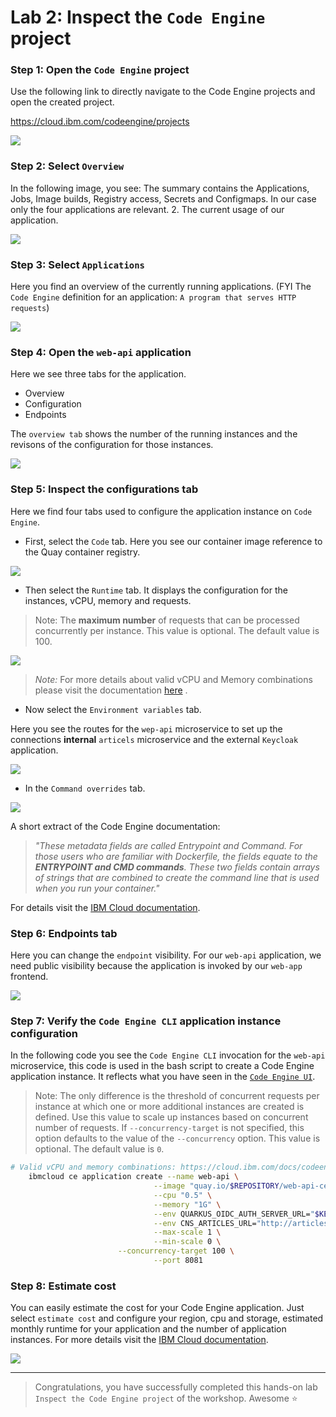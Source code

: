 # Lab 2: Inspect the `Code Engine` project

### Step 1: Open the `Code Engine` project

Use the following link to directly navigate to the Code Engine projects and open the created project.

<https://cloud.ibm.com/codeengine/projects>

![](images/cns-ce-create-project-02.png)

### Step 2: Select `Overview`

In the following image, you see:
The summary contains the Applications, Jobs, Image builds, Registry access, Secrets and Configmaps. In our case only the four applications are relevant.
2. The current usage of our application.

![](images/cns-ce-inspect-project-01.png)

### Step 3: Select `Applications`

Here you find an overview of the currently running applications. (FYI The `Code Engine` definition for an application: `A program that serves HTTP requests`)

![](images/cns-ce-inspect-project-02.png)

### Step 4: Open the `web-api` application

Here we see three tabs for the application. 

* Overview
* Configuration
* Endpoints

The `overview tab` shows the number of the running instances and the revisons of the configuration for those instances.

![](images/cns-ce-inspect-project-update-01.png)

### Step 5: Inspect the configurations tab

Here we find four tabs used to configure the application instance on `Code Engine`.

* First, select the `Code` tab. Here you see our container image reference to the Quay container registry.

![](images/cns-ce-inspect-project-update-02.png)

* Then select the `Runtime` tab. It displays the configuration for the instances, vCPU, memory and requests. 

> Note: The **maximum number** of requests that can be processed concurrently per instance. This value is optional. The default value is 100.

![](images/cns-ce-inspect-project-update-03.png)

> _Note:_ For more details about valid vCPU and Memory combinations please visit the documentation [here](https://cloud.ibm.com/docs/codeengine?topic=codeengine-mem-cpu-combo) .

* Now select the `Environment variables` tab. 

Here you see the routes for the `wep-api` microservice to set up the connections **internal** `articels` microservice and the external `Keycloak` application.

![](images/cns-ce-inspect-project-update-04.png)

* In the  `Command overrides` tab. 

![](images/cns-ce-inspect-project-update-06.png)

A short extract of the Code Engine documentation:

> _"These metadata fields are called Entrypoint and Command. For those users who are familiar with Dockerfile, the fields equate to the **ENTRYPOINT and CMD commands**. These two fields contain arrays of strings that are combined to create the command line that is used when you run your container."_

For details visit the [IBM Cloud documentation](https://cloud.ibm.com/docs/codeengine?topic=codeengine-cmd-args).

### Step 6: Endpoints tab

Here you can change the `endpoint` visibility. For our `web-api` application, we need public visibility because the application is invoked by our `web-app` frontend.

![](images/cns-ce-inspect-project-update-05.png)

### Step 7: Verify the `Code Engine CLI` application instance configuration

In the following code you see the `Code Engine CLI` invocation for the `web-api` microservice, this code is used in the bash script to create a Code Engine application instance. It reflects what you have seen in the [`Code Engine UI`](https://cloud.ibm.com/codeengine/projects).

> Note: The only difference is the threshold of concurrent requests per instance at which one or more additional instances are created is defined. Use this value to scale up instances based on concurrent number of requests. If `--concurrency-target` is not specified, this option defaults to the value of the `--concurrency` option. This value is optional. The default value is `0`.

 

```sh
# Valid vCPU and memory combinations: https://cloud.ibm.com/docs/codeengine?topic=codeengine-mem-cpu-combo
    ibmcloud ce application create --name web-api \
                                --image "quay.io/$REPOSITORY/web-api-ce:v7" \
                                --cpu "0.5" \
                                --memory "1G" \
                                --env QUARKUS_OIDC_AUTH_SERVER_URL="$KEYCLOAK_URL/auth/realms/quarkus" \
                                --env CNS_ARTICLES_URL="http://articles.$PROJECT_NAMESPACE.svc.cluster.local/articles" \
                                --max-scale 1 \
                                --min-scale 0 \
                        --concurrency-target 100 \
                                --port 8081
```

### Step 8: Estimate cost

You can easily estimate the cost for your Code Engine application. 
Just select `estimate cost` and configure your region, cpu and storage,  estimated monthly runtime for your application and the number of application instances. For more details visit the [IBM Cloud documentation](https://cloud.ibm.com/codeengine/overview).

![](images/cns-ce-inspect-project-update-01.gif)


---

> Congratulations, you have successfully completed this hands-on lab ` Inspect the Code Engine project` of the workshop. Awesome :star:

